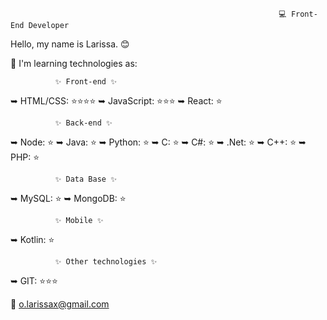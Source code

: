### 
                                                                💻 Front-End Developer 

Hello, my name is Larissa. 😊

🌱 I'm learning technologies as:
 
              ✨ Front-end ✨
➥ HTML/CSS: ⭐⭐⭐⭐
➥ JavaScript: ⭐⭐⭐
➥ React: ⭐
 
              ✨ Back-end ✨
➥ Node: ⭐
➥ Java: ⭐
➥ Python: ⭐
➥ C: ⭐
➥ C#: ⭐
➥ .Net: ⭐
➥ C++: ⭐
➥ PHP: ⭐
 
              ✨ Data Base ✨
 
➥ MySQL: ⭐
➥ MongoDB: ⭐
 
              ✨ Mobile ✨
➥ Kotlin: ⭐
 
              ✨ Other technologies ✨
➥ GIT: ⭐⭐⭐
 
 
📧 o.larissax@gmail.com

<!--
**redpyxel/redpyxel** is a ✨ _special_ ✨ repository because its `README.md` (this file) appears on your GitHub profile.

Here are some ideas to get you started:

- 🔭 I’m currently working on ...
- 🌱 I’m currently learning ...
- 👯 I’m looking to collaborate on ...
- 🤔 I’m looking for help with ...
- 💬 Ask me about ...
- 📫 How to reach me: ...
- 😄 Pronouns: ...
- ⚡ Fun fact: ...
-->
